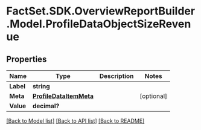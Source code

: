 # FactSet.SDK.OverviewReportBuilder.Model.ProfileDataObjectSizeRevenue

## Properties

Name | Type | Description | Notes
------------ | ------------- | ------------- | -------------
**Label** | **string** |  | 
**Meta** | [**ProfileDataItemMeta**](ProfileDataItemMeta.md) |  | [optional] 
**Value** | **decimal?** |  | 

[[Back to Model list]](../README.md#documentation-for-models) [[Back to API list]](../README.md#documentation-for-api-endpoints) [[Back to README]](../README.md)

